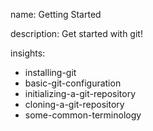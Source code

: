 name: Getting Started

description: Get started with git!

insights:
  - installing-git
  - basic-git-configuration
  - initializing-a-git-repository
  - cloning-a-git-repository
  - some-common-terminology
 
